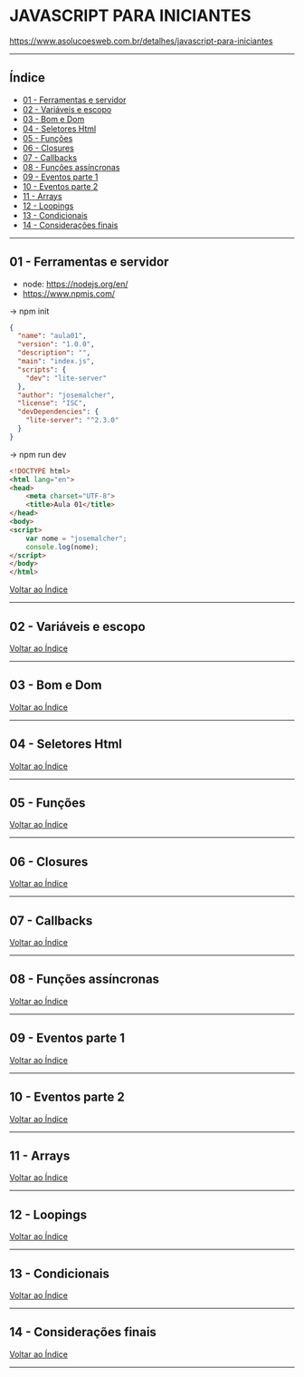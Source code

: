 # JAVASCRIPT PARA INICIANTES

https://www.asolucoesweb.com.br/detalhes/javascript-para-iniciantes

---

## <a name="indice">Índice</a>

- [ 01 - Ferramentas e servidor](#parte1)   
- [ 02 - Variáveis e escopo](#parte2)   
- [ 03 - Bom e Dom](#parte3)   
- [ 04 - Seletores Html](#parte4)   
- [ 05 - Funções](#parte5)   
- [ 06 - Closures](#parte6)   
- [ 07 - Callbacks](#parte7)   
- [ 08 - Funções assíncronas](#parte8)   
- [ 09 - Eventos parte 1](#parte9)   
- [ 10 - Eventos parte 2](#parte10)   
- [ 11 - Arrays](#parte11)   
- [ 12 - Loopings](#parte12)   
- [ 13 - Condicionais](#parte13)   
- [ 14 - Considerações finais](#parte14)   



---

## <a name="parte1">01 - Ferramentas e servidor</a>

- node: https://nodejs.org/en/
- https://www.npmjs.com/

-> npm init

```json
{
  "name": "aula01",
  "version": "1.0.0",
  "description": "",
  "main": "index.js",
  "scripts": {
    "dev": "lite-server"
  },
  "author": "josemalcher",
  "license": "ISC",
  "devDependencies": {
    "lite-server": "^2.3.0"
  }
}

```

-> npm run dev

```html
<!DOCTYPE html>
<html lang="en">
<head>
    <meta charset="UTF-8">
    <title>Aula 01</title>
</head>
<body>
<script>
    var nome = "josemalcher";
    console.log(nome);
</script>
</body>
</html>
```

[Voltar ao Índice](#indice)

---

## <a name="parte2">02 - Variáveis e escopo</a>


[Voltar ao Índice](#indice)

---

## <a name="parte3">03 - Bom e Dom </a>


[Voltar ao Índice](#indice)

---

## <a name="parte4">04 - Seletores Html</a>


[Voltar ao Índice](#indice)

---

## <a name="parte5"> 05 - Funções</a>


[Voltar ao Índice](#indice)

---

## <a name="parte6">06 - Closures</a>


[Voltar ao Índice](#indice)

---

## <a name="parte7">07 - Callbacks</a>


[Voltar ao Índice](#indice)

---

## <a name="parte8">08 - Funções assíncronas </a>


[Voltar ao Índice](#indice)

---

## <a name="parte9"> 09 - Eventos parte 1</a>


[Voltar ao Índice](#indice)

---

## <a name="parte10">10 - Eventos parte 2 </a>


[Voltar ao Índice](#indice)

---

## <a name="parte11"> 11 - Arrays </a>


[Voltar ao Índice](#indice)

---

## <a name="parte12">12 - Loopings </a>


[Voltar ao Índice](#indice)

---

## <a name="parte13">13 - Condicionais </a>


[Voltar ao Índice](#indice)

---

## <a name="parte14">14 - Considerações finais </a>


[Voltar ao Índice](#indice)

---